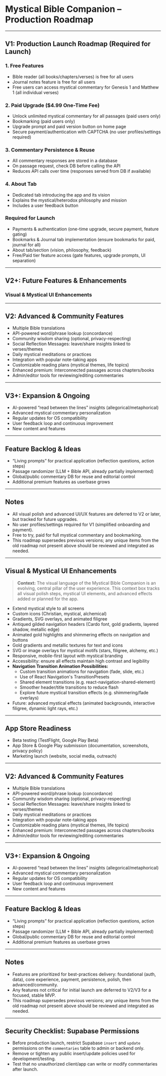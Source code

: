 # Mystical Bible Companion – Production Roadmap

---

## **V1: Production Launch Roadmap (Required for Launch)**

### **1. Free Features**
- Bible reader (all books/chapters/verses) is free for all users
- Journal notes feature is free for all users
- Free users can access mystical commentary for Genesis 1 and Matthew 1 (all individual verses)

### **2. Paid Upgrade ($4.99 One-Time Fee)**
- Unlock unlimited mystical commentary for all passages (paid users only)
- Bookmarking (paid users only)
- Upgrade prompt and paid version button on home page
- Secure payment/authentication with CAPTCHA (no user profiles/settings required)

### **3. Commentary Persistence & Reuse**
- All commentary responses are stored in a database
- On passage request, check DB before calling the API
- Reduces API calls over time (responses served from DB if available)

### **4. About Tab**
- Dedicated tab introducing the app and its vision
- Explains the mystical/heterodox philosophy and mission
- Includes a user feedback button

### **Required for Launch**
- Payments & authentication (one-time upgrade, secure payment, feature gating)
- Bookmarks & Journal tab implementation (ensure bookmarks for paid, journal for all)
- About tab/section (vision, philosophy, feedback)
- Free/Paid tier feature access (gate features, upgrade prompts, UI separation)

---

## **V2+: Future Features & Enhancements**

### **Visual & Mystical UI Enhancements**

---

## **V2: Advanced & Community Features**
- Multiple Bible translations
- API-powered word/phrase lookup (concordance)
- Community wisdom sharing (optional, privacy-respecting)
- Social Reflection Messages: leave/share insights linked to verses/themes
- Daily mystical meditations or practices
- Integration with popular note-taking apps
- Customizable reading plans (mystical themes, life topics)
- Enhanced premium: Interconnected passages across chapters/books
- Admin/editor tools for reviewing/editing commentaries

---

## **V3+: Expansion & Ongoing**
- AI-powered “read between the lines” insights (allegorical/metaphorical)
- Advanced mystical commentary personalization
- Regular updates for OS compatibility
- User feedback loop and continuous improvement
- New content and features

---

## **Feature Backlog & Ideas**
- “Living prompts” for practical application (reflection questions, action steps)
- Passage randomizer (LLM + Bible API, already partially implemented)
- Global/public commentary DB for reuse and editorial control
- Additional premium features as userbase grows

---

## **Notes**
- All visual polish and advanced UI/UX features are deferred to V2 or later, but tracked for future upgrades.
- No user profiles/settings required for V1 (simplified onboarding and payment).
- Free to try, paid for full mystical commentary and bookmarking.
- This roadmap supersedes previous versions; any unique items from the old roadmap not present above should be reviewed and integrated as needed.

---

## **Visual & Mystical UI Enhancements**
> **Context:**
> The visual language of the Mystical Bible Companion is an evolving, central pillar of the user experience. This context box tracks all visual polish steps, mystical UI elements, and advanced effects added or planned for the app.

- Extend mystical style to all screens
- Custom icons (Christian, mystical, alchemical)
- Gradients, SVG overlays, and animated filigree
- Antiqued gilded navigation headers (Cardo font, gold gradients, layered shadow, metallic edge)
- Animated gold highlights and shimmering effects on navigation and buttons
- Gold gradients and metallic textures for text and icons
- SVG or image overlays for mystical motifs (stars, filigree, alchemy, etc.)
- Responsive, mobile-first layout with mystical branding
- Accessibility: ensure all effects maintain high contrast and legibility
- **Navigation Transition Animation Possibilities:**
  - Custom transition animations for navigation (fade, slide, etc.)
  - Use of React Navigation's TransitionPresets
  - Shared element transitions (e.g. react-navigation-shared-element)
  - Smoother header/title transitions to reduce flash
  - Explore future mystical transition effects (e.g. shimmering/fade overlays)
- Future: advanced mystical effects (animated backgrounds, interactive filigree, dynamic light rays, etc.)

---

## **App Store Readiness**
- Beta testing (TestFlight, Google Play Beta)
- App Store & Google Play submission (documentation, screenshots, privacy policy)
- Marketing launch (website, social media, outreach)

---

## **V2: Advanced & Community Features**
- Multiple Bible translations
- API-powered word/phrase lookup (concordance)
- Community wisdom sharing (optional, privacy-respecting)
- Social Reflection Messages: leave/share insights linked to verses/themes
- Daily mystical meditations or practices
- Integration with popular note-taking apps
- Customizable reading plans (mystical themes, life topics)
- Enhanced premium: Interconnected passages across chapters/books
- Admin/editor tools for reviewing/editing commentaries

---

## **V3+: Expansion & Ongoing**
- AI-powered “read between the lines” insights (allegorical/metaphorical)
- Advanced mystical commentary personalization
- Regular updates for OS compatibility
- User feedback loop and continuous improvement
- New content and features

---

## **Feature Backlog & Ideas**
- “Living prompts” for practical application (reflection questions, action steps)
- Passage randomizer (LLM + Bible API, already partially implemented)
- Global/public commentary DB for reuse and editorial control
- Additional premium features as userbase grows

---

## **Notes**
- Features are prioritized for best-practices delivery: foundational (auth, data), core experience, payment, persistence, polish, then advanced/community.
- Any features not critical for initial launch are deferred to V2/V3 for a focused, stable MVP.
- This roadmap supersedes previous versions; any unique items from the old roadmap not present above should be reviewed and integrated as needed.

---

## Security Checklist: Supabase Permissions
- Before production launch, restrict Supabase `insert` and `update` permissions on the `commentaries` table to admin or backend only.
- Remove or tighten any public insert/update policies used for development/testing.
- Test that no unauthorized client/app can write or modify commentaries after launch.
